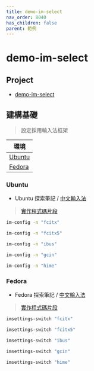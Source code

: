 ```yaml
---
title: demo-im-select
nav_order: 8040
has_children: false
parent: 範例
---
```



# demo-im-select


## Project

* [demo-im-select](https://github.com/samwhelp/note-about-menu-applet/tree/gh-pages/_demo/prototype/menu-applet/demo-application/demo-im-select)


## 建構基礎

> 設定採用輸入法框架

| 環境 |
| --- |
| [Ubuntu](#ubuntu) |
| [Fedora](#fedora) |


### Ubuntu

* Ubuntu 探索筆記 / [中文輸入法](https://samwhelp.github.io/note-about-ubuntu/read/subject/im.html)

> [實作程式碼片段](https://github.com/samwhelp/note-about-menu-applet/blob/gh-pages/_demo/prototype/menu-applet/demo-application/demo-im-select/im-select.sh#L111-L133)

``` sh
im-config -n "fcitx"

im-config -n "fcitx5"

im-config -n "ibus"

im-config -n "gcin"

im-config -n "hime"
```


### Fedora

* Fedora 探索筆記 / [中文輸入法](https://samwhelp.github.io/note-about-fedora/read/im.html)

> [實作程式碼片段](https://github.com/samwhelp/note-about-menu-applet/blob/gh-pages/_demo/prototype/menu-applet/demo-application/demo-im-select/im-select.sh#L152-L174)

``` sh
imsettings-switch "fcitx"

imsettings-switch "fcitx5"

imsettings-switch "ibus"

imsettings-switch "gcin"

imsettings-switch "hime"
```


